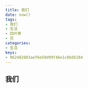 ```yaml
---
title: 我们
date: now()
tags:
- 我们
- 生活
- 四叶草
- 花
categories:
- 生活
keys:
- 962482083aef6e50d99f46e1c8bdb184
---
```


## 我们